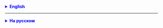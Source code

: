 <details style="margin-top: 16px">
  <summary style="cursor: pointer; color: blue;"><b>English</b></summary>

1. Make an example with the City class, change the natural sorting to sort by city name (alphabetically)

2. Using Photo - Album as an example (by analogy), develop an application
   for storing documents in the Documents - Archive archive.
   Document fields:
- folder id
- document id
- Name
  -url
- document date

The archive should allow:
- add a document
- update the document
- get a document by document and folder number
- get all documents from a folder by its number
- receive all documents with dates for the period from and to
- find out the number of documents stored in the archive

</details>

<hr>

<details style="margin-top: 16px">
  <summary style="cursor: pointer; color: blue;"><b>На русском</b></summary>

1. Сделать пример c классом City, изменить естественную (native) сортировку на сортировку по имени города (по алфавиту)

2. На примере Photo - Album (по аналогии) разработать приложение
   для хранения документов в архиве Documents - Archive.
   Поля для документа:
- id папки
- id документа
- название
- url
- дата документа

Архив должен позволять:
- добавить документ
- обновить документ
- получить документ по номеру документа и папки
- получить все документы из папки по ее номеру
- получить все документы с датами за период от и до
- узнать количество хранимых документов в архиве

</details>